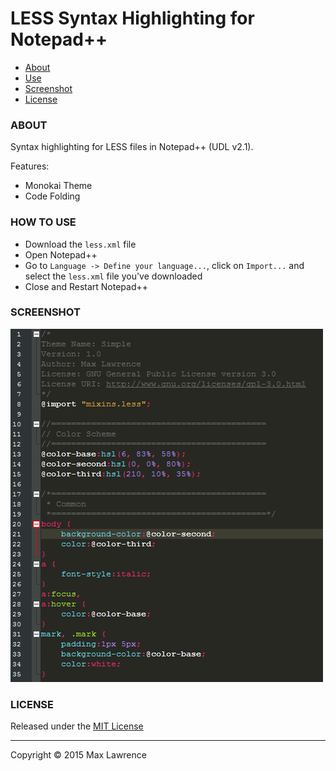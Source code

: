 # LESS Syntax Highlighting for Notepad++

* [About](#about)
* [Use](#how-to-use)
* [Screenshot](#screenshot)
* [License](#license)

### ABOUT

Syntax highlighting for LESS files in Notepad++ (UDL v2.1).

Features:
* Monokai Theme
* Code Folding

### HOW TO USE

 - Download the `less.xml` file
 - Open Notepad++
 - Go to  `Language -> Define your language...`,  click on  `Import...` and select the `less.xml` file you've downloaded
 - Close and Restart Notepad++

### SCREENSHOT

![](images/preview.png)

### LICENSE

Released under the [MIT License](http://www.opensource.org/licenses/mit-license.php)

* * *

Copyright :copyright: 2015 Max Lawrence